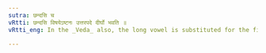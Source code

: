 ```yaml
---
sutra: छन्दसि च
vRtti: छन्दसि विषयेऽष्टनः उत्तरपदे दीर्घो भवति ॥
vRtti_eng: In the _Veda_ also, the long vowel is substituted for the final of अष्टन् before a second member.

---
```

